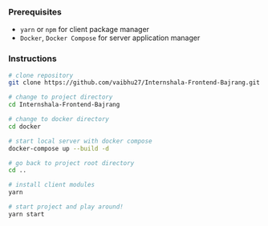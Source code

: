 ### Prerequisites

- `yarn` or `npm` for client package manager
- `Docker`, `Docker Compose` for server application manager
### Instructions

```bash
# clone repository
git clone https://github.com/vaibhu27/Internshala-Frontend-Bajrang.git

# change to project directory
cd Internshala-Frontend-Bajrang

# change to docker directory
cd docker

# start local server with docker compose
docker-compose up --build -d

# go back to project root directory
cd ..

# install client modules
yarn

# start project and play around!
yarn start
```
